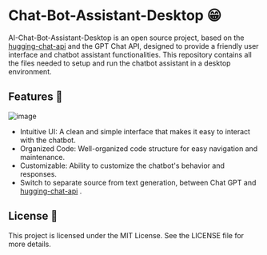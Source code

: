 # Chat-Bot-Assistant-Desktop 😁
AI-Chat-Bot-Assistant-Desktop is an open source project, based on the [hugging-chat-api](https://github.com/Soulter/hugging-chat-api ) and the GPT Chat API, designed to provide a friendly user interface and chatbot assistant functionalities. This repository contains all the files needed to setup and run the chatbot assistant in a desktop environment.

## Features 📝
![image](https://github.com/AndreaKinder/AI-Chat-Bot-Assistant-Desktop/assets/144063021/05f38d7f-111c-4dad-b3e1-6d93cab0cb19)


- Intuitive UI: A clean and simple interface that makes it easy to interact with the chatbot.
- Organized Code: Well-organized code structure for easy navigation and maintenance.
- Customizable: Ability to customize the chatbot's behavior and responses.
- Switch to separate source from text generation, between Chat GPT and [hugging-chat-api](https://github.com/Soulter/hugging-chat-api ) .

## License 📝
This project is licensed under the MIT License. See the LICENSE file for more details.
